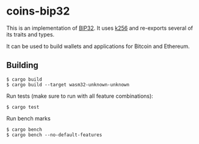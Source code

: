 # coins-bip32

This is an implementation of
[BIP32](https://github.com/bitcoin/bips/blob/master/bip-0032.mediawiki). It
uses [k256](https://docs.rs/k256/0.7.1/k256/index.html) and re-exports several
of its traits and types.

It can be used to build wallets and applications for Bitcoin and Ethereum.

## Building

```
$ cargo build
$ cargo build --target wasm32-unknown-unknown
```

Run tests (make sure to run with all feature combinations):
```
$ cargo test
```

Run bench marks
```
$ cargo bench
$ cargo bench --no-default-features
```